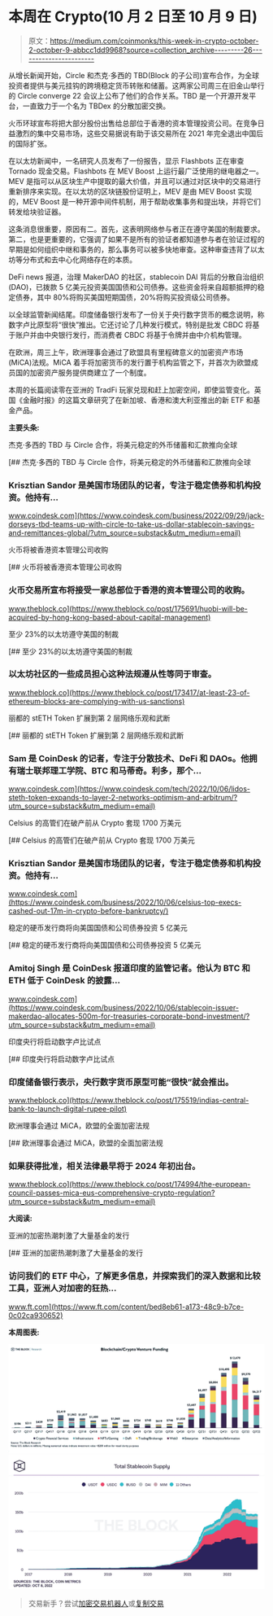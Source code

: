 # 本周在 Crypto(10 月 2 日至 10 月 9 日)

> 原文：<https://medium.com/coinmonks/this-week-in-crypto-october-2-october-9-abbcc1dd9968?source=collection_archive---------26----------------------->

从增长新闻开始，Circle 和杰克·多西的 TBD(Block 的子公司)宣布合作，为全球投资者提供与美元挂钩的跨境稳定货币转账和储蓄。这两家公司周三在旧金山举行的 Circle converge 22 会议上公布了他们的合作关系。TBD 是一个开源开发平台，一直致力于一个名为 TBDex 的分散加密交换。

火币环球宣布将把大部分股份出售给总部位于香港的资本管理投资公司。在竞争日益激烈的集中交易市场，这些交易据说有助于该交易所在 2021 年完全退出中国后的国际扩张。

在以太坊新闻中，一名研究人员发布了一份报告，显示 Flashbots 正在审查 Tornado 现金交易。Flashbots 在 MEV Boost 上运行最广泛使用的继电器之一。MEV 是指可以从区块生产中提取的最大价值，并且可以通过对区块中的交易进行重新排序来实现。在以太坊的区块链股份证明上，MEV 是由 MEV Boost 实现的，MEV Boost 是一种开源中间件机制，用于帮助收集事务和提出块，并将它们转发给块验证器。

这条消息很重要，原因有二。首先，这表明网络参与者正在遵守美国的制裁要求。第二，也是更重要的，它强调了如果不是所有的验证者都知道参与者在验证过程的早期是如何组织中继和事务的，那么事务可以被多快地审查。这种审查违背了以太坊等分布式和去中心化网络存在的本质。

DeFi news 报道，治理 MakerDAO 的社区，stablecoin DAI 背后的分散自治组织(DAO)，已拨款 5 亿美元投资美国国债和公司债券。这些资金将来自超额抵押的稳定债券，其中 80%将购买美国短期国债，20%将购买投资级公司债券。

以全球监管新闻结尾。印度储备银行发布了一份关于央行数字货币的概念说明，称数字卢比原型将“很快”推出。它还讨论了几种发行模式，特别是批发 CBDC 将基于账户并由中央银行发行，而消费者 CBDC 将基于令牌并由中介机构管理。

在欧洲，周三上午，欧洲理事会通过了欧盟具有里程碑意义的加密资产市场(MiCA)法规。MiCA 着手将加密货币的发行置于机构监管之下，并首次为欧盟成员国的加密资产服务提供商建立了一个制度。

本周的长篇阅读零在亚洲的 TradFi 玩家兑现和赶上加密空间，即使监管变化。英国《金融时报》的这篇文章研究了在新加坡、香港和澳大利亚推出的新 ETF 和基金产品。

**主要头条:**

杰克·多西的 TBD 与 Circle 合作，将美元稳定的外币储蓄和汇款推向全球

[](https://www.coindesk.com/business/2022/09/29/jack-dorseys-tbd-teams-up-with-circle-to-take-us-dollar-stablecoin-savings-and-remittances-global/?utm_source=substack&utm_medium=email) [## 杰克·多西的 TBD 与 Circle 合作，将美元稳定的外币储蓄和汇款推向全球

### Krisztian Sandor 是美国市场团队的记者，专注于稳定债券和机构投资。他持有…

www.coindesk.com](https://www.coindesk.com/business/2022/09/29/jack-dorseys-tbd-teams-up-with-circle-to-take-us-dollar-stablecoin-savings-and-remittances-global/?utm_source=substack&utm_medium=email) 

火币将被香港资本管理公司收购

[](https://www.theblock.co/post/175691/huobi-will-be-acquired-by-hong-kong-based-about-capital-management) [## 火币将被香港资本管理公司收购

### 火币交易所宣布将接受一家总部位于香港的资本管理公司的收购。

www.theblock.co](https://www.theblock.co/post/175691/huobi-will-be-acquired-by-hong-kong-based-about-capital-management) 

至少 23%的以太坊遵守美国的制裁

[](https://www.theblock.co/post/173417/at-least-23-of-ethereum-blocks-are-complying-with-us-sanctions) [## 至少 23%的以太坊遵守美国的制裁

### 以太坊社区的一些成员担心这种法规遵从性等同于审查。

www.theblock.co](https://www.theblock.co/post/173417/at-least-23-of-ethereum-blocks-are-complying-with-us-sanctions) 

丽都的 stETH Token 扩展到第 2 层网络乐观和武断

[](https://www.coindesk.com/tech/2022/10/06/lidos-steth-token-expands-to-layer-2-networks-optimism-and-arbitrum/?utm_source=substack&utm_medium=email) [## 丽都的 stETH Token 扩展到第 2 层网络乐观和武断

### Sam 是 CoinDesk 的记者，专注于分散技术、DeFi 和 DAOs。他拥有瑞士联邦理工学院、BTC 和马蒂奇。利多，那个…

www.coindesk.com](https://www.coindesk.com/tech/2022/10/06/lidos-steth-token-expands-to-layer-2-networks-optimism-and-arbitrum/?utm_source=substack&utm_medium=email) 

Celsius 的高管们在破产前从 Crypto 套现 1700 万美元

[](https://www.coindesk.com/business/2022/10/06/celsius-top-execs-cashed-out-17m-in-crypto-before-bankruptcy/) [## Celsius 的高管们在破产前从 Crypto 套现 1700 万美元

### Krisztian Sandor 是美国市场团队的记者，专注于稳定债券和机构投资。他持有…

www.coindesk.com](https://www.coindesk.com/business/2022/10/06/celsius-top-execs-cashed-out-17m-in-crypto-before-bankruptcy/) 

稳定的硬币发行商将向美国国债和公司债券投资 5 亿美元

[](https://www.coindesk.com/business/2022/10/06/stablecoin-issuer-makerdao-allocates-500m-for-treasuries-corporate-bond-investment/?utm_source=substack&utm_medium=email) [## 稳定的硬币发行商将向美国国债和公司债券投资 5 亿美元

### Amitoj Singh 是 CoinDesk 报道印度的监管记者。他认为 BTC 和 ETH 低于 CoinDesk 的披露…

www.coindesk.com](https://www.coindesk.com/business/2022/10/06/stablecoin-issuer-makerdao-allocates-500m-for-treasuries-corporate-bond-investment/?utm_source=substack&utm_medium=email) 

印度央行将启动数字卢比试点

[](https://www.theblock.co/post/175519/indias-central-bank-to-launch-digital-rupee-pilot) [## 印度央行将启动数字卢比试点

### 印度储备银行表示，央行数字货币原型可能“很快”就会推出。

www.theblock.co](https://www.theblock.co/post/175519/indias-central-bank-to-launch-digital-rupee-pilot) 

欧洲理事会通过 MiCA，欧盟的全面加密法规

[](https://www.theblock.co/post/174994/the-european-council-passes-mica-eus-comprehensive-crypto-regulation?utm_source=substack&utm_medium=email) [## 欧洲理事会通过 MiCA，欧盟的全面加密法规

### 如果获得批准，相关法律最早将于 2024 年初出台。

www.theblock.co](https://www.theblock.co/post/174994/the-european-council-passes-mica-eus-comprehensive-crypto-regulation?utm_source=substack&utm_medium=email) 

**大阅读:**

亚洲的加密热潮刺激了大量基金的发行

[](https://www.ft.com/content/bed8eb61-a173-48c9-b7ce-0c02ca930652) [## 亚洲的加密热潮刺激了大量基金的发行

### 访问我们的 ETF 中心，了解更多信息，并探索我们的深入数据和比较工具，亚洲人对加密的狂热…

www.ft.com](https://www.ft.com/content/bed8eb61-a173-48c9-b7ce-0c02ca930652) 

**本周图表:**

![](img/d89f84c690f21f9482f6a5f68fe11b02.png)![](img/26615b66ed102d3ce4262a11bc13d854.png)

> 交易新手？尝试[加密交易机器人](/coinmonks/crypto-trading-bot-c2ffce8acb2a)或[复制交易](/coinmonks/top-10-crypto-copy-trading-platforms-for-beginners-d0c37c7d698c)